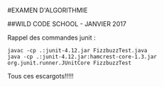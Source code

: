 #EXAMEN D'ALGORITHMIE

##WILD CODE SCHOOL - JANVIER 2017


Rappel des commandes junit :

    javac -cp .:junit-4.12.jar FizzbuzzTest.java
    java -cp .:junit-4.12.jar:hamcrest-core-1.3.jar org.junit.runner.JUnitCore FizzbuzzTest

Tous ces  escargots!!!!!
